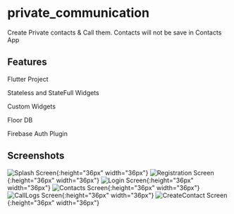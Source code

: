# private_communication

Create Private contacts & Call them. Contacts will not be save in Contacts App

## Features

Flutter Project

Stateless and StateFull Widgets

Custom Widgets

Floor DB

Firebase Auth Plugin

## Screenshots
![Splash Screen](https://github.com/intsab/Flutter-MVVM/blob/master/ScreenShots/1-Splash.jpeg?raw=true){:height="36px" width="36px"}
![Registration Screen](https://github.com/intsab/Flutter-MVVM/blob/master/ScreenShots/2-Registration.jpeg?raw=true){:height="36px" width="36px"}
![Login Screen](https://github.com/intsab/Flutter-MVVM/blob/master/ScreenShots/3-Login.jpeg?raw=true){:height="36px" width="36px"}
![Contacts Screen](https://github.com/intsab/Flutter-MVVM/blob/master/ScreenShots/4-contacts.jpeg?raw=true){:height="36px" width="36px"}
![CallLogs Screen](https://github.com/intsab/Flutter-MVVM/blob/master/ScreenShots/5-Calls.jpeg?raw=true){:height="36px" width="36px"}
![CreateContact Screen](https://github.com/intsab/Flutter-MVVM/blob/master/ScreenShots/6-create_contact.jpeg?raw=true){:height="36px" width="36px"}

